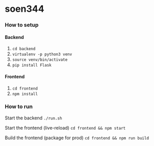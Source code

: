 # soen344

### How to setup

#### Backend
1. `cd backend`
2. `virtualenv -p python3 venv`
3. `source venv/bin/activate`
4. `pip install Flask`

#### Frontend
1. `cd frontend`
2. `npm install`

### How to run
Start the backend
`./run.sh`

Start the frontend (live-reload)
`cd frontend && npm start`

Build the frontend (package for prod)
`cd frontend && npm run build`

